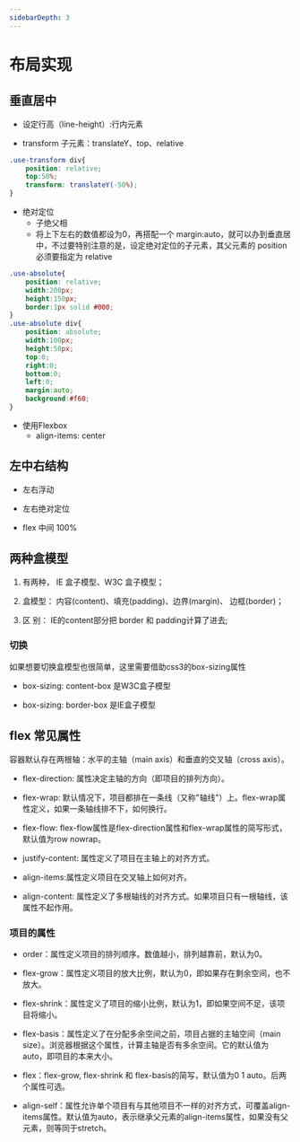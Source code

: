 ```yaml
---
sidebarDepth: 3
---
```

# 布局实现

## 垂直居中
-   设定行高（line-height）:行内元素

-   transform 
子元素：translateY、top、relative
```css
.use-transform div{
    position: relative;
    top:50%;
    transform: translateY(-50%);
}
```

-   绝对定位
    - 子绝父相
    - 将上下左右的数值都设为0，再搭配一个 margin:auto，就可以办到垂直居中，不过要特别注意的是，设定绝对定位的子元素，其父元素的 position 必须要指定为 relative
    
```css
.use-absolute{
    position: relative;
    width:200px;
    height:150px;
    border:1px solid #000;
}
.use-absolute div{
    position: absolute;
    width:100px;
    height:50px;
    top:0;
    right:0;
    bottom:0;
    left:0;
    margin:auto;
    background:#f60;
}
```

-   使用Flexbox
    - align-items: center
    
    
## 左中右结构
- 左右浮动

- 左右绝对定位

- flex
    中间 100%

## 两种盒模型
1. 有两种， IE 盒子模型、W3C 盒子模型；

2. 盒模型： 内容(content)、填充(padding)、边界(margin)、 边框(border)；

3. 区 别： IE的content部分把 border 和 padding计算了进去;

### 切换
如果想要切换盒模型也很简单，这里需要借助css3的box-sizing属性

- box-sizing: content-box 是W3C盒子模型

- box-sizing: border-box 是IE盒子模型

## flex 常见属性
容器默认存在两根轴：水平的主轴（main axis）和垂直的交叉轴（cross axis）。

- flex-direction: 属性决定主轴的方向（即项目的排列方向）。

- flex-wrap:
    默认情况下，项目都排在一条线（又称"轴线"）上。flex-wrap属性定义，如果一条轴线排不下，如何换行。

- flex-flow:
    flex-flow属性是flex-direction属性和flex-wrap属性的简写形式，默认值为row nowrap。

- justify-content: 属性定义了项目在主轴上的对齐方式。

- align-items:属性定义项目在交叉轴上如何对齐。

- align-content: 属性定义了多根轴线的对齐方式。如果项目只有一根轴线，该属性不起作用。

### 项目的属性
- order：属性定义项目的排列顺序。数值越小，排列越靠前，默认为0。

- flex-grow：属性定义项目的放大比例，默认为0，即如果存在剩余空间，也不放大。

- flex-shrink：属性定义了项目的缩小比例，默认为1，即如果空间不足，该项目将缩小。

- flex-basis：属性定义了在分配多余空间之前，项目占据的主轴空间（main size）。浏览器根据这个属性，计算主轴是否有多余空间。它的默认值为auto，即项目的本来大小。

- flex：flex-grow, flex-shrink 和 flex-basis的简写，默认值为0 1 auto。后两个属性可选。

- align-self：属性允许单个项目有与其他项目不一样的对齐方式，可覆盖align-items属性。默认值为auto，表示继承父元素的align-items属性，如果没有父元素，则等同于stretch。
